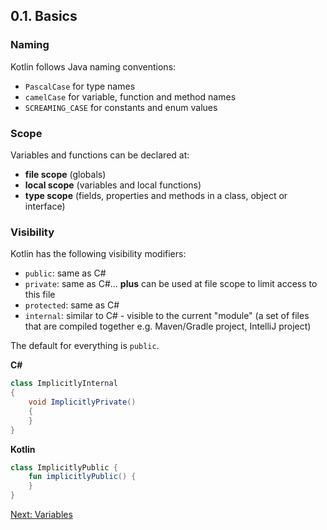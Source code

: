 ## 0.1. Basics
### Naming
Kotlin follows Java naming conventions:
* `PascalCase` for type names
* `camelCase` for variable, function and method names
* `SCREAMING_CASE` for constants and enum values

### Scope
Variables and functions can be declared at:
* **file scope** (globals)
* **local scope** (variables and local functions)
* **type scope** (fields, properties and methods in a class, object or interface)

### Visibility
Kotlin has the following visibility modifiers:
* `public`: same as C#
* `private`: same as C#... **plus** can be used at file scope to limit access to this file
* `protected`: same as C#
* `internal`: similar to C# - visible to the current "module" (a set of files that are compiled together e.g. Maven/Gradle project, IntelliJ project)

The default for everything is `public`.

**C#**
```csharp
class ImplicitlyInternal
{
    void ImplicitlyPrivate()
    {
    }
}
```

**Kotlin**
```kotlin
class ImplicitlyPublic {
    fun implicitlyPublic() {
    }
}
```

[Next: Variables](01-00-variables.md)

